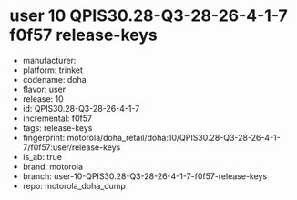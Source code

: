 # user 10 QPIS30.28-Q3-28-26-4-1-7 f0f57 release-keys
- manufacturer: 
- platform: trinket
- codename: doha
- flavor: user
- release: 10
- id: QPIS30.28-Q3-28-26-4-1-7
- incremental: f0f57
- tags: release-keys
- fingerprint: motorola/doha_retail/doha:10/QPIS30.28-Q3-28-26-4-1-7/f0f57:user/release-keys
- is_ab: true
- brand: motorola
- branch: user-10-QPIS30.28-Q3-28-26-4-1-7-f0f57-release-keys
- repo: motorola_doha_dump
